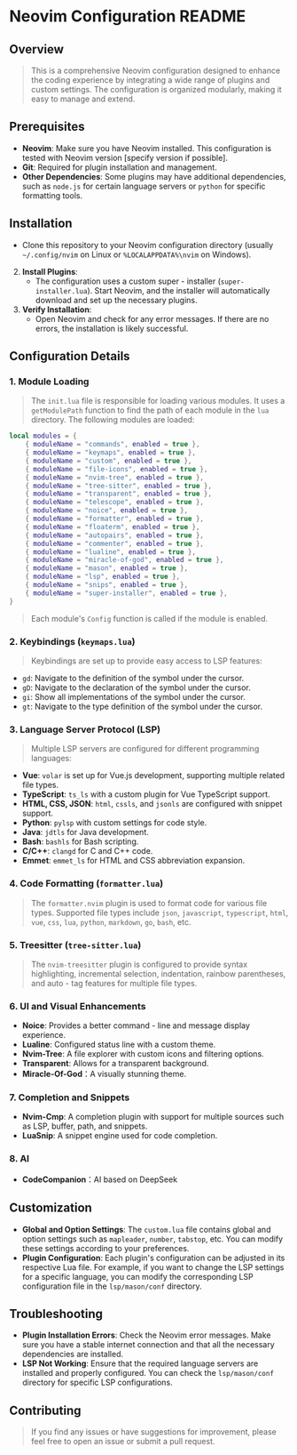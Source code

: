 # Neovim Configuration README

## Overview

> This is a comprehensive Neovim configuration designed to enhance the
> coding experience by integrating a wide range of plugins and custom
> settings. The configuration is organized modularly, making it easy to
> manage and extend.

## Prerequisites

- **Neovim**: Make sure you have Neovim installed. This configuration is tested with Neovim version [specify version if possible].
- **Git**: Required for plugin installation and management.
- **Other Dependencies**: Some plugins may have additional dependencies, such as `node.js` for certain language servers or `python` for specific formatting tools.

## Installation

- Clone this repository to your Neovim configuration directory (usually `~/.config/nvim` on Linux or `%LOCALAPPDATA%\nvim` on Windows).

2. **Install Plugins**:
   - The configuration uses a custom super - installer (`super-installer.lua`). Start Neovim, and the installer will automatically download and set up the necessary plugins.
3. **Verify Installation**:
   - Open Neovim and check for any error messages. If there are no errors, the installation is likely successful.

## Configuration Details

### 1. Module Loading

> The `init.lua` file is responsible for loading various modules. It uses
> a `getModulePath` function to find the path of each module in the `lua`
> directory. The following modules are loaded:

```lua
local modules = {
    { moduleName = "commands", enabled = true },
    { moduleName = "keymaps", enabled = true },
    { moduleName = "custom", enabled = true },
    { moduleName = "file-icons", enabled = true },
    { moduleName = "nvim-tree", enabled = true },
    { moduleName = "tree-sitter", enabled = true },
    { moduleName = "transparent", enabled = true },
    { moduleName = "telescope", enabled = true },
    { moduleName = "noice", enabled = true },
    { moduleName = "formatter", enabled = true },
    { moduleName = "floaterm", enabled = true },
    { moduleName = "autopairs", enabled = true },
    { moduleName = "commenter", enabled = true },
    { moduleName = "lualine", enabled = true },
    { moduleName = "miracle-of-god", enabled = true },
    { moduleName = "mason", enabled = true },
    { moduleName = "lsp", enabled = true },
    { moduleName = "snips", enabled = true },
    { moduleName = "super-installer", enabled = true },
}
```

> Each module's `Config` function is called if the module is enabled.

### 2. Keybindings (`keymaps.lua`)

> Keybindings are set up to provide easy access to LSP features:

- `gd`: Navigate to the definition of the symbol under the cursor.
- `gD`: Navigate to the declaration of the symbol under the cursor.
- `gi`: Show all implementations of the symbol under the cursor.
- `gt`: Navigate to the type definition of the symbol under the cursor.

### 3. Language Server Protocol (LSP)

> Multiple LSP servers are configured for different programming languages:

- **Vue**: `volar` is set up for Vue.js development, supporting multiple related file types.
- **TypeScript**: `ts_ls` with a custom plugin for Vue TypeScript support.
- **HTML, CSS, JSON**: `html`, `cssls`, and `jsonls` are configured with snippet support.
- **Python**: `pylsp` with custom settings for code style.
- **Java**: `jdtls` for Java development.
- **Bash**: `bashls` for Bash scripting.
- **C/C++**: `clangd` for C and C++ code.
- **Emmet**: `emmet_ls` for HTML and CSS abbreviation expansion.

### 4. Code Formatting (`formatter.lua`)

> The `formatter.nvim` plugin is used to format code for various file
> types. Supported file types include `json`, `javascript`, `typescript`,
> `html`, `vue`, `css`, `lua`, `python`, `markdown`, `go`, `bash`, etc.

### 5. Treesitter (`tree-sitter.lua`)

> The `nvim-treesitter` plugin is configured to provide syntax highlighting,
> incremental selection, indentation, rainbow parentheses, and auto - tag
> features for multiple file types.

### 6. UI and Visual Enhancements

- **Noice**: Provides a better command - line and message display experience.
- **Lualine**: Configured status line with a custom theme.
- **Nvim-Tree**: A file explorer with custom icons and filtering options.
- **Transparent**: Allows for a transparent background.
- **Miracle-Of-God**：A visually stunning theme.

### 7. Completion and Snippets

- **Nvim-Cmp**: A completion plugin with support for multiple sources such as LSP, buffer, path, and snippets.
- **LuaSnip**: A snippet engine used for code completion.

### 8. AI

- **CodeCompanion**：AI based on DeepSeek

## Customization

- **Global and Option Settings**: The `custom.lua` file contains global and option settings such as `mapleader`, `number`, `tabstop`, etc. You can modify these settings according to your preferences.
- **Plugin Configuration**: Each plugin's configuration can be adjusted in its respective Lua file. For example, if you want to change the LSP settings for a specific language, you can modify the corresponding LSP configuration file in the `lsp/mason/conf` directory.

## Troubleshooting

- **Plugin Installation Errors**: Check the Neovim error messages. Make sure you have a stable internet connection and that all the necessary dependencies are installed.
- **LSP Not Working**: Ensure that the required language servers are installed and properly configured. You can check the `lsp/mason/conf` directory for specific LSP configurations.

## Contributing

> If you find any issues or have suggestions for improvement, please feel free to open an issue or submit a pull request.
